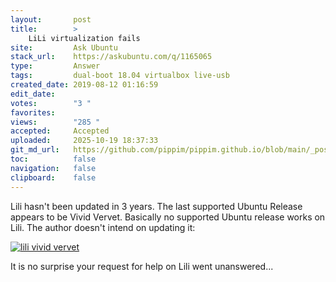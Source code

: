 ```yaml
---
layout:       post
title:        >
    LiLi virtualization fails
site:         Ask Ubuntu
stack_url:    https://askubuntu.com/q/1165065
type:         Answer
tags:         dual-boot 18.04 virtualbox live-usb
created_date: 2019-08-12 01:16:59
edit_date:    
votes:        "3 "
favorites:    
views:        "285 "
accepted:     Accepted
uploaded:     2025-10-19 18:37:33
git_md_url:   https://github.com/pippim/pippim.github.io/blob/main/_posts/2019/2019-08-12-LiLi-virtualization-fails.md
toc:          false
navigation:   false
clipboard:    false
---
```


Lili hasn't been updated in 3 years. The last supported Ubuntu Release appears to be Vivid Vervet. Basically no supported Ubuntu release works on Lili. The author doesn't intend on updating it:

[![lili vivid vervet][1]][1]

It is no surprise your request for help on Lili went unanswered...

  [1]: https://pippim.github.io/assets/img/posts/2019/HjMkI.png
